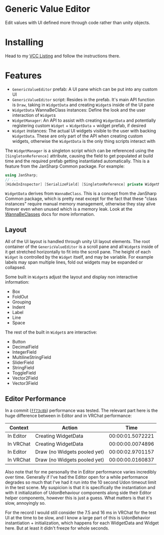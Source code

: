 
# Generic Value Editor

Edit values with UI defined more through code rather than unity objects.

# Installing

Head to my [VCC Listing](https://jansharp.github.io/vrc/vcclisting.xhtml) and follow the instructions there.

# Features

- `GenericValueEditor` prefab: A UI pane which can be put into any custom UI
- `GenericValueEditor` script: Resides in the prefab. It's main API function is `Draw`, taking in `WidgetData` and creating `Widget`s inside of the UI pane
- `WidgetData` WannaBeClass instances: Define the look and the user interaction of `Widget`s
- `WidgetManager`: An API to assist with creating `WidgetData` and potentially registering custom `Widget` + `WidgetData` + widget prefab, if desired
- `Widget` instances: The actual UI widgets visible to the user with backing `WidgetData`. These are only part of the API when creating custom widgets, otherwise the `WidgetData` is the only thing scripts interact with

The `WidgetManager` is a singleton script which can be referenced using the `[SingletonReference]` attribute, causing the field to get populated at build time and the required prefab getting instantiated automatically. This is a feature from the JanSharp Common package. For example:

```cs
using JanSharp;
// ...
[HideInInspector] [SerializeField] [SingletonReference] private WidgetManager widgetManager;
```

`WidgetData` derives from `WannaBeClass`. This is a concept from the JanSharp Common package, which is pretty neat except for the fact that these "class instances" require manual memory management, otherwise they stay alive forever even when unused which is a memory leak. Look at the [WannaBeClasses](https://github.com/JanSharp/VRCJanSharpCommon#wannabeclasses) docs for more information.

## Layout

All of the UI layout is handled through unity UI layout elements. The root container of the `GenericValueEditor` is a scroll pane and all `Widget`s inside of it get stretched horizontally to fit into the scroll pane. The height of each `Widget` is controlled by the `Widget` itself, and may be variable. For example labels may span multiple lines, fold out widgets may be expanded or collapsed.

Some built in `Widget`s adjust the layout and display non interactive information:

- Box
- FoldOut
- Grouping
- Indent
- Label
- Line
- Space

The rest of the built in `Widget`s are interactive:

- Button
- DecimalField
- IntegerField
- MultilineStringField
- SliderField
- StringField
- ToggleField
- Vector2Field
- Vector3Field

## Editor Performance

In a commit ([`ff73c8b`](https://github.com/JanSharp/VRCGenericValueEditor/commit/ff73c8ba438114ad6701cf46b54bab6313bd6d7a)) performance was tested. The relevant part here is the huge difference between in Editor and in VRChat performance:

| Context   | Action                       | Time             |
|-----------|------------------------------|------------------|
| In Editor | Creating WidgetData          | 00:00:01.5072221 |
| In VRChat | Creating WidgetData          | 00:00:00.0074896 |
| In Editor | Draw (no Widgets pooled yet) | 00:00:02.9701157 |
| In VRChat | Draw (no Widgets pooled yet) | 00:00:00.0160837 |

Also note that for me personally the in Editor performance varies incredibly over time. Generally if I've had the Editor open for a while performance degrades so much that I've had it run into the 10 second Udon timeout limit in the test scene. My suspicion is that it is specifically the instantiation and with it initialization of UdonBehaviour components along side their Editor helper components, however this is just a guess. What matters is that it's slow, annoyingly so.

For the record I would still consider the 7.5 and 16 ms in VRChat for the test UI at the time to be slow, and I know a large part of this is UdonBehavior instantiation + initialization, which happens for each WidgetData and Widget here. But at least it didn't freeze for whole seconds.
